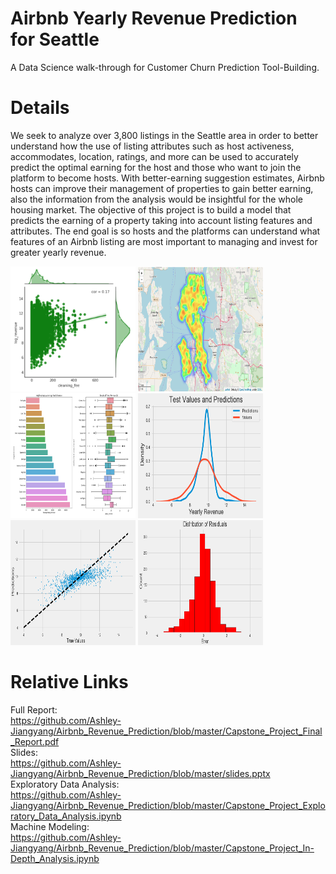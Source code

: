 # Airbnb Yearly Revenue Prediction for Seattle
A Data Science walk-through for Customer Churn Prediction Tool-Building.

# Details
We seek to analyze over 3,800 listings in the Seattle area in order to better understand how the use of listing attributes such as host activeness, accommodates, location, ratings, and more can be used to accurately predict the optimal earning for the host and those who want to join the platform to become hosts. With better-earning suggestion estimates, Airbnb hosts can improve their management of properties to gain better earning, also the information from the analysis would be insightful for the whole housing market. The objective of this project is to build a model that predicts the earning of a property taking into account listing features and attributes. The end goal is so hosts and the platforms can understand what features of an Airbnb listing are most important to managing and invest for greater yearly revenue.

<img src="https://github.com/Ashley-Jiangyang/Airbnb_Revenue_Prediction/blob/master/pics/1.png" width="200" height="200">

<img src="https://github.com/Ashley-Jiangyang/Airbnb_Revenue_Prediction/blob/master/pics/2.png" width="200" height="200">
<img src="https://github.com/Ashley-Jiangyang/Airbnb_Revenue_Prediction/blob/master/pics/3.png" width="200" height="200">
<img src="https://github.com/Ashley-Jiangyang/Airbnb_Revenue_Prediction/blob/master/pics/4.png" width="200" height="200">
<img src="https://github.com/Ashley-Jiangyang/Airbnb_Revenue_Prediction/blob/master/pics/5.png" width="200" height="200">
<img src="https://github.com/Ashley-Jiangyang/Airbnb_Revenue_Prediction/blob/master/pics/6.png" width="200" height="200">


# Relative Links
Full Report: <br>https://github.com/Ashley-Jiangyang/Airbnb_Revenue_Prediction/blob/master/Capstone_Project_Final_Report.pdf<br>
Slides: <br>https://github.com/Ashley-Jiangyang/Airbnb_Revenue_Prediction/blob/master/slides.pptx<br>
Exploratory Data Analysis:<br>https://github.com/Ashley-Jiangyang/Airbnb_Revenue_Prediction/blob/master/Capstone_Project_Exploratory_Data_Analysis.ipynb<br>
Machine Modeling:<br>https://github.com/Ashley-Jiangyang/Airbnb_Revenue_Prediction/blob/master/Capstone_Project_In-Depth_Analysis.ipynb

